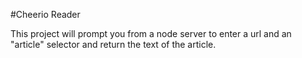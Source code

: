 #Cheerio Reader 

This project will prompt you from a node server to enter a url and an "article" selector and return the text of the article.